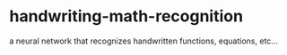 # handwriting-math-recognition
a neural network that recognizes handwritten functions, equations, etc...
